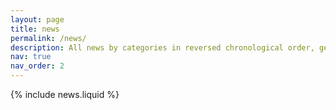 ```yaml
---
layout: page
title: news
permalink: /news/
description: All news by categories in reversed chronological order, generated by jekyll-scholar.
nav: true
nav_order: 2
---
```


{% include news.liquid %}
